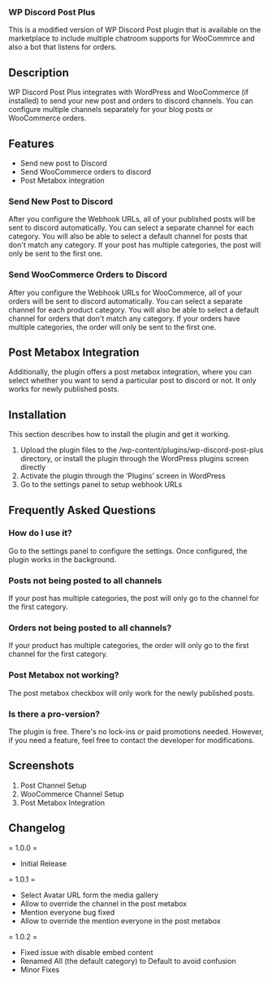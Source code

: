 ### WP Discord Post Plus

This is a modified version of WP Discord Post plugin that is available on the marketplace to include multiple chatroom supports for WooCommrce and also a bot that listens for orders. 

## Description

WP Discord Post Plus integrates with WordPress and WooCommerce (if installed) to send your new post and orders to discord channels. You can configure multiple channels separately for your blog posts or WooCommerce orders. 

## Features

* Send new post to Discord
 * Send WooCommerce orders to discord
 * Post Metabox integration

 ### Send New Post to Discord

 After you configure the Webhook URLs, all of your published posts will be sent to discord automatically. You can select a separate channel for each category. You will also be able to select a default channel for posts that don't match any category. If your post has multiple categories, the post will only be sent to the first one.


### Send WooCommerce Orders to Discord

After you configure the Webhook URLs for WooCommerce, all of your orders will be sent to discord automatically. You can select a separate channel for each product category. You will also be able to select a default channel for orders that don't match any category. If your orders have multiple categories, the order will only be sent to the first one. 

## Post Metabox Integration

Additionally, the plugin offers a post metabox integration, where you can select whether you want to send a particular post to discord or not. It only works for newly published posts. 

## Installation

This section describes how to install the plugin and get it working.

1. Upload the plugin files to the /wp-content/plugins/wp-discord-post-plus directory, or install the plugin through the WordPress plugins screen directly
2. Activate the plugin through the ‘Plugins’ screen in WordPress
3. Go to the settings panel to setup webhook URLs

## Frequently Asked Questions

### How do I use it?

Go to the settings panel to configure the settings. Once configured, the plugin works in the background. 

### Posts not being posted to all channels

If your post has multiple categories, the post will only go to the channel for the first category.

### Orders not being posted to all channels?

If your product has multiple categories, the order will only go to the first channel for the first category. 

### Post Metabox not working?

The post metabox checkbox will only work for the newly published posts. 

### Is there a pro-version?

The plugin is free. There's no lock-ins or paid promotions needed. However, if you need a feature, feel free to contact the developer for modifications. 


## Screenshots

1. Post Channel Setup
2. WooCommerce Channel Setup
3. Post Metabox Integration

## Changelog

= 1.0.0 =
* Initial Release

= 1.0.1 =
* Select Avatar URL form the media gallery
* Allow to override the channel in the post metabox
*  Mention everyone bug fixed
* Allow to override the mention everyone in the post metabox

= 1.0.2 =
* Fixed issue with disable embed content
* Renamed All (the default category) to Default to avoid confusion 
* Minor Fixes


